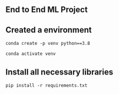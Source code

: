## End to End ML Project 

## Created a environment
```
conda create -p venv python==3.8

conda activate venv
```
## Install all necessary libraries
```
pip install -r requirements.txt

````
